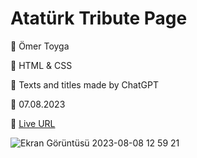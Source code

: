 <h1>Atatürk Tribute Page</h1>

<p>🏹 Ömer Toyga</p>
<p>🏹 HTML & CSS </p>
<p>🏹 Texts and titles made by ChatGPT </p>
<p>🏹 07.08.2023</p>
<p>🏹 <a href="https://ataturk-tribute-page.vercel.app/" target="_blank">Live URL</a></p>



![Ekran Görüntüsü 2023-08-08 12 59 21](https://github.com/xleyzor/Ataturk-tribute-page/assets/122406455/a9dc793c-6a71-4635-bf3a-f15e024bcd83)
